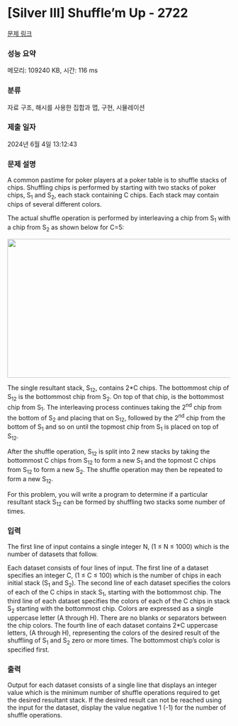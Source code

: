 # [Silver III] Shuffle’m Up - 2722 

[문제 링크](https://www.acmicpc.net/problem/2722) 

### 성능 요약

메모리: 109240 KB, 시간: 116 ms

### 분류

자료 구조, 해시를 사용한 집합과 맵, 구현, 시뮬레이션

### 제출 일자

2024년 6월 4일 13:12:43

### 문제 설명

<p>A common pastime for poker players at a poker table is to shuffle stacks of chips. Shuffling chips is performed by starting with two stacks of poker chips, S<sub>1</sub> and S<sub>2</sub>, each stack containing C chips. Each stack may contain chips of several different colors. </p>

<p>The actual shuffle operation is performed by interleaving a chip from S<sub>1</sub> with a chip from S<sub>2</sub> as shown below for C=5: </p>

<p><img alt="" src="https://www.acmicpc.net/upload/images/shff.png" style="height:314px; width:744px"></p>

<p>The single resultant stack, S<sub>12</sub>, contains 2*C chips. The bottommost chip of S<sub>12</sub> is the bottommost chip from S<sub>2</sub>. On top of that chip, is the bottommost chip from S<sub>1</sub>. The interleaving process continues taking the 2<sup>nd</sup> chip from the bottom of S<sub>2</sub> and placing that on S<sub>12</sub>, followed by the 2<sup>nd</sup> chip from the bottom of S<sub>1</sub> and so on until the topmost chip from S<sub>1</sub> is placed on top of S<sub>12</sub>. </p>

<p>After the shuffle operation, S<sub>12</sub> is split into 2 new stacks by taking the bottommost C chips from S<sub>12</sub> to form a new S<sub>1</sub> and the topmost C chips from S<sub>12</sub> to form a new S<sub>2</sub>. The shuffle operation may then be repeated to form a new S<sub>12</sub>. </p>

<p>For this problem, you will write a program to determine if a particular resultant stack S<sub>12</sub> can be formed by shuffling two stacks some number of times. </p>

### 입력 

 <p>The first line of input contains a single integer N, (1 ≤ N ≤ 1000) which is the number of datasets that follow. </p>

<p>Each dataset consists of four lines of input. The first line of a dataset specifies an integer C, (1 ≤ C ≤ 100) which is the number of chips in each initial stack (S<sub>1</sub> and S<sub>2</sub>). The second line of each dataset specifies the colors of each of the C chips in stack S<sub>1</sub>, starting with the bottommost chip. The third line of each dataset specifies the colors of each of the C chips in stack S<sub>2</sub> starting with the bottommost chip. Colors are expressed as a single uppercase letter (A through H). There are no blanks or separators between the chip colors. The fourth line of each dataset contains 2*C uppercase letters, (A through H), representing the colors of the desired result of the shuffling of S<sub>1</sub> and S<sub>2</sub> zero or more times. The bottommost chip’s color is specified first. </p>

### 출력 

 <p>Output for each dataset consists of a single line that displays an integer value which is the minimum number of shuffle operations required to get the desired resultant stack. If the desired result can not be reached using the input for the dataset, display the value negative 1 (-1) for the number of shuffle operations.</p>

